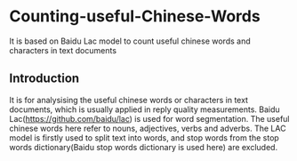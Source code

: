 # Counting-useful-Chinese-Words
It is based on Baidu Lac model to count useful chinese words and characters in text documents

## Introduction
It is for analysising the useful chinese words or characters in text documents, which is usually applied in reply quality measurements.
Baidu Lac(https://github.com/baidu/lac) is used for word segmentation.
The useful chinese words here refer to nouns, adjectives, verbs and adverbs. The LAC model is firstly used to split text into words, and stop words from the stop words dictionary(Baidu stop words dictionary is used here) are excluded.
